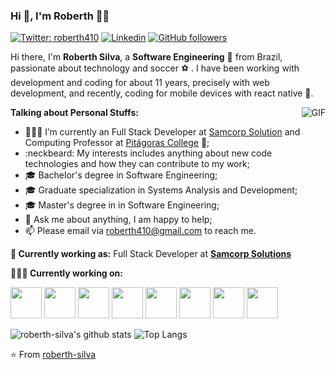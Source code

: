 ### Hi 👋, I'm Roberth 👨‍💻

[![Twitter: roberth410](https://img.shields.io/twitter/follow/roberth410?style=social)](https://twitter.com/roberth410)
[![Linkedin](https://img.shields.io/badge/-LinkedIn-222222?style=flat-square&logo=Linkedin&logoColor=white&link=https://www.linkedin.com/in/roberth-silva-a1818b46/)](https://www.linkedin.com/in/roberth-silva-a1818b46/)
[![GitHub followers](https://img.shields.io/github/followers/roberth-silva.svg?style=social&label=Follow&maxAge=2592000)](https://github.com/roberth-silva?tab=followers)


Hi there, I'm **Roberth Silva**, a **Software Engineering** 🚀 from Brazil, passionate about technology and soccer :soccer: . I have been working with development and coding for about 11 years, precisely with web development, and recently, coding for mobile devices with react native :iphone:.

  <img align="right" alt="GIF" src="https://media.giphy.com/media/ZVik7pBtu9dNS/giphy.gif" />

**Talking about Personal Stuffs:**

- 👨🏽‍💻 I’m currently an Full Stack Developer at [Samcorp Solution](https://www.samcorp.com.br) and Computing Professor at [Pitágoras College](https://www.pitagoras.com.br/) :school:;
- :neckbeard: My interests includes anything about new code technologies and how they can contribute to my work;
- :mortar_board: Bachelor's degree in Software Engineering;
- :mortar_board: Graduate specialization in Systems Analysis and Development;
- :mortar_board: Master's degree in in Software Engineering;
- 💬 Ask me about anything, I am happy to help;
- 📫 Please email via roberth410@gmail.com to reach me.

<!--
- 📝 See my [Curriculum Vitae](https://drive.google.com/file/d/1q_ATZsO9c488VUxj1JuU--ZYe9IEqp4-/view?usp=sharing) to get more info.
-->

**💼 Currently working as:** 
Full Stack Developer at <a href="https://www.samcorp.com.br/" target="_blank"><b>Samcorp Solutions</b></a>


**👨🏻‍💻 Currently working on:** 

<code><a href="https://github.com/dotnet/core" target="_blank"><img height="50" src="https://upload.wikimedia.org/wikipedia/commons/thumb/e/ee/.NET_Core_Logo.svg/1200px-.NET_Core_Logo.svg.png"></a></code>
<code><a href="https://www.microsoft.com/pt-br/sql-server/sql-server-2019" target="_blank"><img height="50" src="https://logodownload.org/wp-content/uploads/2016/10/Microsoft-SQL-Server-Logo-1.png"></a></code>
<code><a href="https://nodejs.org/en/" target="_blank"><img height="50" src="https://www.vectorlogo.zone/logos/nodejs/nodejs-icon.svg"></a></code>
<code><a href="https://www.javascript.com/" target="_blank"><img height="50" src="https://www.vectorlogo.zone/logos/javascript/javascript-icon.svg"></a></code>
<code><a href="https://www.typescriptlang.org/" target="_blank"><img height="50" src="https://www.vectorlogo.zone/logos/typescriptlang/typescriptlang-icon.svg"></a></code>
<code><a href="https://reactjs.org/" target="_blank"><img height="50" src="https://seeklogo.com/images/R/react-logo-7B3CE81517-seeklogo.com.png"></a></code>
<code><a href="https://www.php.net/" target="_blank"><img height="50" src="https://logodownload.org/wp-content/uploads/2016/10/php-logo.png"></a></code>
<code><a href="https://www.mysql.com/" target="_blank"><img height="50" src="https://cdn.worldvectorlogo.com/logos/mysql.svg"></a></code>


![roberth-silva's github stats](https://github-readme-stats.vercel.app/api?username=roberth-silva&show_icons=true&&hide=prs,issues,contribs)
![Top Langs](https://github-readme-stats.vercel.app/api/top-langs/?username=roberth-silva&layout=compact)


⭐️ From [roberth-silva](https://github.com/roberth-silva)

<!--
**roberth-silva/roberth-silva** is a ✨ _special_ ✨ repository because its `README.md` (this file) appears on your GitHub profile.

Here are some ideas to get you started:

- 🔭 I’m currently working on ...
- 🌱 I’m currently learning ...
- 👯 I’m looking to collaborate on ...
- 🤔 I’m looking for help with ...
- 💬 Ask me about ...
- 📫 How to reach me: ...
- 😄 Pronouns: ...
- ⚡ Fun fact: ...
🌍
-->
